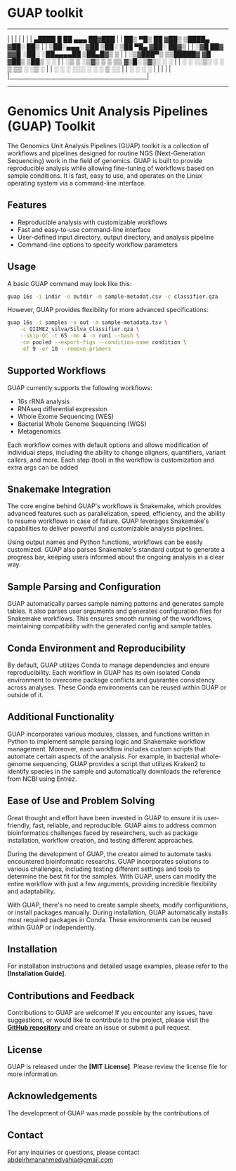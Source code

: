 # GUAP toolkit

 ________________________________________________
|                                                 |
|                                                 |
|                                                 |
|    ▄████     █    ██     ▄▄▄          ██▓███    |
|   ██▒ ▀█▒    ██  ▓██▒   ▒████▄       ▓██░  ██▒  |
|  ▒██░▄▄▄░   ▓██  ▒██░   ▒██  ▀█▄     ▓██░ ██▓▒  |
|  ░▓█  ██▓   ▓▓█  ░██░   ░██▄▄▄▄██    ▒██▄█▓▒ ▒  |
|  ░▒▓███▀▒   ▒▒█████▓     ▓█   ▓██▒   ▒██▒ ░  ░  |
|   ░▒   ▒    ░▒▓▒ ▒ ▒     ▒▒   ▓▒█░   ▒▓▒░ ░  ░  |
|    ░   ░    ░░▒░ ░ ░      ▒   ▒▒ ░   ░▒ ░       |
|  ░ ░   ░     ░░░ ░ ░      ░   ▒      ░░         |
|        ░       ░              ░  ░              |
|                                                 |
|                                                 |
|_________________________________________________|

---
# **Genomics Unit Analysis Pipelines (GUAP) Toolkit**

The Genomics Unit Analysis Pipelines (GUAP) toolkit is a collection of workflows and pipelines designed for routine NGS (Next-Generation Sequencing) work in the field of genomics. GUAP is built to provide reproducible analysis while allowing fine-tuning of workflows based on sample conditions. It is fast, easy to use, and operates on the Linux operating system via a command-line interface.

## **Features**

- Reproducible analysis with customizable workflows
- Fast and easy-to-use command-line interface
- User-defined input directory, output directory, and analysis pipeline
- Command-line options to specify workflow parameters

## **Usage**

A basic GUAP command may look like this:

```bash
guap 16s -i indir -o outdir -m sample-metadat.csv -c classifier.qza
```

However, GUAP provides flexibility for more advanced specifications:

```bash
guap 16s -i samples -o out -m sample-metadata.tsv \
	-c QIIME2_silva/Silva_Classifier.qza \
	--skip-QC -t 65 -mo 4 -n run1 --bash \
	-cm pooled --export-figs --condition-name condition \
	-ef 9 -er 10 --remove-primers
```

## **Supported Workflows**

GUAP currently supports the following workflows:

- 16s rRNA analysis
- RNAseq differential expression
- Whole Exome Sequencing (WES)
- Bacterial Whole Genome Sequencing (WGS)
- Metagenomics

Each workflow comes with default options and allows modification of individual steps, including the ability to change aligners, quantifiers, variant callers, and more. Each step (tool) in the workflow is customization and extra args can be added

## **Snakemake Integration**

The core engine behind GUAP's workflows is Snakemake, which provides advanced features such as parallelization, speed, efficiency, and the ability to resume workflows in case of failure. GUAP leverages Snakemake's capabilities to deliver powerful and customizable analysis pipelines.

Using output names and Python functions, workflows can be easily customized. GUAP also parses Snakemake's standard output to generate a progress bar, keeping users informed about the ongoing analysis in a clear way.

## **Sample Parsing and Configuration**

GUAP automatically parses sample naming patterns and generates sample tables. It also parses user arguments and generates configuration files for Snakemake workflows. This ensures smooth running of the workflows, maintaining compatibility with the generated config and sample tables.

## **Conda Environment and Reproducibility**

By default, GUAP utilizes Conda to manage dependencies and ensure reproducibility. Each workflow in GUAP has its own isolated Conda environment to overcome package conflicts and guarantee consistency across analyses. These Conda environments can be reused within GUAP or outside of it.

## **Additional Functionality**

GUAP incorporates various modules, classes, and functions written in Python to implement sample parsing logic and Snakemake workflow management. Moreover, each workflow includes custom scripts that automate certain aspects of the analysis. For example, in bacterial whole-genome sequencing, GUAP provides a script that utilizes Kraken2 to identify species in the sample and automatically downloads the reference from NCBI using Entrez.

## **Ease of Use and Problem Solving**

Great thought and effort have been invested in GUAP to ensure it is user-friendly, fast, reliable, and reproducible. GUAP aims to address common bioinformatics challenges faced by researchers, such as package installation, workflow creation, and testing different approaches.

During the development of GUAP, the creator aimed to automate tasks encountered bioinformatic researchs. GUAP incorporates solutions to various challenges, including testing different settings and tools to determine the best fit for the samples. With GUAP, users can modify the entire workflow with just a few arguments, providing incredible flexibility and adaptability.

With GUAP, there's no need to create sample sheets, modify configurations, or install packages manually. During installation, GUAP automatically installs most required packages in Conda. These environments can be reused within GUAP or independently.

## **Installation**

For installation instructions and detailed usage examples, please refer to the **[Installation Guide]**.

## **Contributions and Feedback**

Contributions to GUAP are welcome! If you encounter any issues, have suggestions, or would like to contribute to the project, please visit the **[GitHub repository](https://github.com/AbdelrahmanYahia/GUAP_toolkit/)** and create an issue or submit a pull request.

## **License**

GUAP is released under the **[MIT License]**. Please review the license file for more information.

## **Acknowledgements**

The development of GUAP was made possible by the contributions of 

## **Contact**

For any inquiries or questions, please contact abdelrhmanahmedyahia@gmail.com
